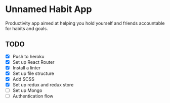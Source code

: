 # Unnamed Habit App

Productivity app aimed at helping you hold yourself and friends accountable for habits and goals.


## TODO

- [X] Push to heroku
- [X] Set up React Router
- [X] Install a linter
- [X] Set up file structure
- [X] Add SCSS
- [X] Set up redux and redux store
- [ ] Set up Mongo
- [ ] Authentication flow
